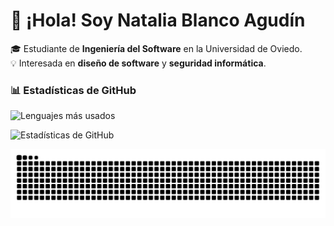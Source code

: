 # 👋 ¡Hola! Soy Natalia Blanco Agudín  

🎓 Estudiante de **Ingeniería del Software** en la Universidad de Oviedo.  
💡 Interesada en **diseño de software** y **seguridad informática**.  


### 📊 Estadísticas de GitHub  

![Lenguajes más usados](https://github-readme-stats.vercel.app/api/top-langs/?username=NataliaBlancoAgudin&layout=compact&theme=radical&cache_seconds=1800)  

![Estadísticas de GitHub](https://github-readme-stats.vercel.app/api?username=NataliaBlancoAgudin&show_icons=true&theme=radical&cache_seconds=1800)
 
![Snake animation](https://raw.githubusercontent.com/NataliaBlancoAgudin/NataliaBlancoAgudin/output/snake-dark.svg)






